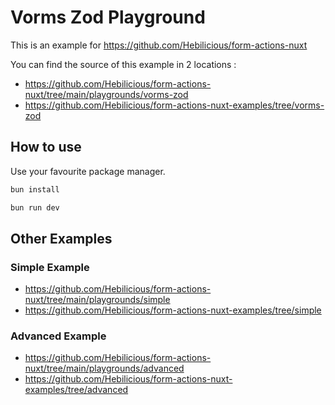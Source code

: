 # Vorms Zod Playground

This is an example for https://github.com/Hebilicious/form-actions-nuxt

You can find the source of this example in 2 locations :

- https://github.com/Hebilicious/form-actions-nuxt/tree/main/playgrounds/vorms-zod
- https://github.com/Hebilicious/form-actions-nuxt-examples/tree/vorms-zod

## How to use

Use your favourite package manager.

```bash
bun install 
```

```bash
bun run dev
```

## Other Examples

### Simple Example

- https://github.com/Hebilicious/form-actions-nuxt/tree/main/playgrounds/simple
- https://github.com/Hebilicious/form-actions-nuxt-examples/tree/simple

### Advanced Example

- https://github.com/Hebilicious/form-actions-nuxt/tree/main/playgrounds/advanced
- https://github.com/Hebilicious/form-actions-nuxt-examples/tree/advanced

